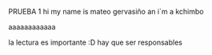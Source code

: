 PRUEBA 1
hi my name is mateo gervasiño an i´m a kchimbo

aaaaaaaaaaaa

la lectura es importante :D
hay que ser responsables
